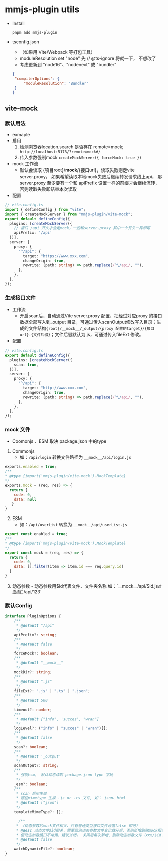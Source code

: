 # mmjs-plugin utils

- Install
  ```shell
  pnpm add mmjs-plugin
  ```
  
- tsconfig.json
  - （如果用 Vite/Webpack 等打包工具）
  - moduleResolution set "node" 先 // @ts-ignore 将就一下， 不想改了
  - 考虑更新到 "node16"、"nodenext" 或 "bundler"
  ```json
  {
   "compilerOptions": {
       "moduleResolution": "Bundler"
   }
  }
  ```

## vite-mock
  ### 默认用法
  - exmaple
  - 启用
    1. 检测浏览器location.search 是否存在 remote=mock; ` http://localhost:5173/?remote=mock#/`
    2. 传入参数强制mock `createMockServer({ forceMock: true })`
  - mock 工作流
    - 默认会读取 {项目root}/__mock__/{接口url}，读取失败则走vite server.proxy， 如果希望读取本地mock失败后继续转发请求线上api， 那server.proxy 至少要有一个和 apiPrefix 设置一样的前缀才会继续流转，否则读取失败即结束本次读取
  - 配置
  ```ts
  // vite.config.ts
  import { defineConfig } from "vite";
  import { createMockServer } from "mmjs-plugin/vite-mock";
  export default defineConfig({
    plugins: [createMockServer({
      // 接口 /api 开头才会走mock，一般和server.proxy 其中一个开头一样即可
      apiPrefix: '/api' 
    })], 
    server: {
      proxy: {
        "^/api": {
          target: "https://www.xxx.com",
          changeOrigin: true,
          rewrite: (path: string) => path.replace(/^\/api/, ""),
        },
      },
    },
  });
  ```
### 生成接口文件
  - 工作流
    - 开启scan后，自动通过Vite server.proxy 配置，把经过对应proxy 的接口数据全部写入到_output 目录，可通过传入scanOutput修改写入目录；生成的文件结构`{root}/__mock__/_output/{proxy 配置的target}/{接口url}.{文件后缀}`；文件后缀默认为.js，可通过传入fileExt 修改。
  - 配置
  ```ts
  // vite.config.ts
  export default defineConfig({
    plugins: [createMockServer({
      scan: true,
    })], 
    server: {
      proxy: {
        "^/api": {
          target: "http://www.xxx.com",
          changeOrigin: true,
          rewrite: (path: string) => path.replace(/^\/api/, ""),
        },
      },
    },
  });
  ```

### mock 文件
  - Coomonjs 、ESM 取决 package.json 中的type
  1. Commonjs
      - 如：`/api/login` 转换文件路径为 `__mock__/api/login.js`
  ```js
  exports.enabled = true;
  /**
  * @type {import('mmjs-plugin/vite-mock').MockTemplate}
  */
  exports.mock = (req, res) => {
    return { 
      code: 0, 
      data: null
     }
  }
  ```
  2. ESM
      - 如：`/api/userList` 转换为 `__mock__/api/userList.js`
  ```js
  export const enabled = true;
  /**
  * @type {import('mmjs-plugin/vite-mock').MockTemplate}
  */
  export const mock = (req, res) => {
    return {
      code: 0,
      data: [].filter(item => item.id === req.query.id)
    }
  }
  ```

  3. 动态参数
    - 动态参数用$id代表文件、文件夹名称 如：`__mock__/api/$id.js` 对应接口 `/api/123`
  

### 默认Config

```ts
interface PluginOptions {
    /**
     * @default "/api"
     */
    apiPrefix?: string;
    /**
     * @default false
     */
    forceMock?: boolean;
    /**
     * @default "__mock__"
     */
    mockDir?: string;
    /**
     * @default ".js"
     */
    fileExt?: ".js" | ".ts" | ".json";
    /**
     * @default 500
     */
    timeout?: number;
    /**
     * @default ["info", 'succes', "wran"]
     */
    logLevel?: ("info" | "succes" | "wran")[];
    /**
     * @default false
     */
    scan?: boolean;
    /**
     * @default '_output'
     */
    scanOutput?: string;
    /**
     * 强制esm， 默认动态读取 package.json type 字段
     */
    _esm?: boolean;
    /**
     * scan 启用生效
     * 哪些mimetype 生成 .js or .ts 文件, 如： json、html
     * @default ["json"]
     */
    templateMimeType?: [];

      /**
     * （动态参数的mock文件相关、只有普通类型接口文件设置false 即可）
     * @desc 动态文件$id相关，需要监测动态参数文件变化就开启，否则新增删除mock服务无法实时知道
     * 但动态参数接口不常用，建议关闭， 关闭后每次新增、删除动态参数文件（xxx/$id.js）,需要重新启动vite server 
     * @default false
     */
    watchDynamicFile?: boolean;
}
```

